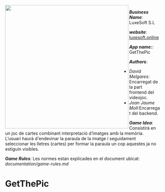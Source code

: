 
<img align="left" src="https://user-images.githubusercontent.com/38278207/159091563-59295dc3-438f-45bf-85ec-36c83c77f760.png" height=400px>

***Business Name***: LuxeSoft S.L

***website***: [luxesoft.online](https://luxesoft.online)

***App name:***: GetThePic

***Authors***:
- *David Melgares*: Encarregat de la part frontend del videojoc.
- *Joan Jaume Moll*:Encarregat del backend.
    
***Game Idea***: Consistirà en un joc de cartes combinant interpretació d’imatges amb la memòria. L’usuari haurà d'endevinar la paraula de la imatge i seguidament seleccionar les lletres  (cartes) per formar la paraula un cop aquestes ja no estiguin visibles.

***Game Rules***: Les normes estan explicades en el document ubicat: *documentation/game-rules.md* 
   

  
# GetThePic
